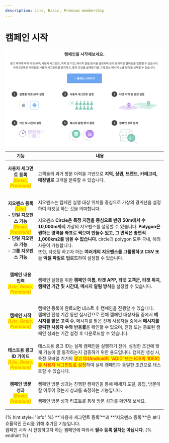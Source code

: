 ```yaml
---
description: Lite, Basic, Premium membership
---
```


# 캠페인 시작



![](<../.gitbook/assets/image (10).png>)

|                                                                                                                                             기능                                                                                                                                             | 내용                                                                                                                                                                                                                                                                                                                                                                                    |
| :----------------------------------------------------------------------------------------------------------------------------------------------------------------------------------------------------------------------------------------------------------------------------------------: | ------------------------------------------------------------------------------------------------------------------------------------------------------------------------------------------------------------------------------------------------------------------------------------------------------------------------------------------------------------------------------------- |
|                                                                                    <p><strong>사용자 세그먼트 등록</strong><br><em><mark style="color:orange;"><strong>[Basic, Premium]</strong></mark></em></p>                                                                                    | 고객들의 과거 방문 이력을 기반으로 **지역, 상권, 브랜드, 카테고리, 매장별로** 고객을 분류할 수 있습니다.                                                                                                                                                                                                                                                                                                                       |
| <p><strong>지오펜스 등록</strong><br><em><mark style="color:orange;"><strong>[Lite]</strong></mark></em><br><strong>- 단일 지오펜스 가능</strong><br><em><mark style="color:orange;"><strong>[Basic, Premium]</strong></mark></em><br><strong>- 단일 지오펜스 가능</strong><br><strong>- 그룹 지오펜스 가능</strong></p> | <p>지오펜스는 캠페인 실행 대상 위치를 중심으로 가상의 경계선을 설정하여 타겟팅 하는 것을 의미합니다.<br><br>지오펜스 <strong>Circle은</strong> <strong>특정 지점을 중심으로 반경 50m에서 수 10,000m까지</strong> 가상의 지오펜스를 설정할 수 있습니다. <strong>Polygon은 원하는 영역을 좌표로 찍으며 만들수 있고, 그 면적은 총면적 1,000km2를 넘을 수 없습니다.</strong> circle과 polygon 모두 국내, 해외 사용이 가능합니다.<br>또한, 타겟팅 하고자 하는 <strong>여러개의 지오펜스를 그룹핑하고 CSV 또는 엑셀 파일로 업로드</strong>하여 설정할 수 있습니다.</p> |
|                                                                                  <p><strong>캠페인 내용 입력</strong><br><em><mark style="color:orange;"><strong>[Lite, Basic, Premium]</strong></mark></em></p>                                                                                  | 캠페인 실행을 위한 **캠페인 이름, 타겟 APP, 타겟 고객군, 타겟 위치, 캠페인 기간 및 시간대, 메시지 알림 방식**을 설정할 수 있습니다.                                                                                                                                                                                                                                                                                                    |
|                                                                                    <p><strong>캠페인 시작</strong><br><em><mark style="color:orange;"><strong>[Lite, Basic, Premium]</strong></mark></em></p>                                                                                   | <p>캠페인 등록이 완료되면 테스트 후 캠페인을 진행할 수 있습니다.<br>캠페인 진행 기간 동안 실시간으로 전체 캠페인 대상자들 중에서 <strong>메시지를 받은 고객 수</strong>, 메시지를 받은 전체 사용자들 중에서 <strong>메시지를 클릭한 사용자 수와 반응률</strong>을 확인할 수 있으며, 진행 또는 종료된 캠페인 성과는 기간 설정 후 다운로드할 수 있습니다.</p>                                                                                                                                                          |
|                                                                                <p><strong>테스트용 광고 ID 가이드</strong><br><em><mark style="color:orange;"><strong>[Lite, Basic, Premium]</strong></mark></em></p>                                                                               | 테스트용 광고 ID는 실제 캠페인을 실행하기 전에, 설정한 조건에 맞게 기능이 잘 동작하는지 검증하기 위한 용도입니다. 캠페인 생성 시, 특정 모바일 기기의 <mark style="color:red;">광고 ID(Android의 ‘ADID’ 또는 iOS의 ‘IDFA’)를 사용자 세그먼트로 설정</mark>하여 실제 캠페인과 동일한 조건으로 테스트할 수 있습니다.                                                                                                                                                                           |
|                                                                                     <p><strong>캠페인 방문 성과</strong><br><em><mark style="color:orange;"><strong>[Basic, Premium]</strong></mark></em></p>                                                                                     | <p>캠페인 방문 성과는 진행한 캠페인을 통해 메세지 도달, 응답, 방문이 잘 이루어 졌는지 성과를 측정하는 기능입니다.</p><p>캠페인 방문 성과 리포트를 통해 방문 성과를 확인해 보세요.</p>                                                                                                                                                                                                                                                                       |

{% hint style="info" %}
**‘사용자 세그먼트 등록’**과 **‘지오펜스 등록’**은 보다 효율적인 관리를 위해 추가된 기능입니다.\
캠페인 시작 시 진행하고자 하는 캠페인에 따라서 **필수 등록 절차는 아닙니다.**
{% endhint %}
